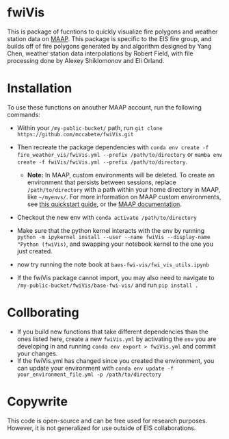 # fwiVis

This is package of fucntions to quickly visualize fire polygons and weather station data on [MAAP](https://ade.ops.maap-project.org/). This package is specific to the EIS fire group, and builds off of fire polygons generated by and algorithm designed by Yang Chen, weather station data interpolations by Robert Field, with file processing done by Alexey Shiklomonov and Eli Orland.  


# Installation

To use these functions on anouther MAAP account, run the following commands: 

- Within your `/my-public-bucket/` path, run `git clone https://github.com/mccabete/fwiVis.git`
- Then recreate the package dependencies with `conda env create -f fire_weather_vis/fwiVis.yml --prefix /path/to/directory` or `mamba env create -f fwiVis/fwiVis.yml --prefix /path/to/directory`.
  -  __Note:__ In MAAP, custom environments will be deleted. To create an environment that persists between sessions, replace `/path/to/directory` with a path within your home directory in MAAP, like `~/myenvs/`. For more information on MAAP custom environments, see [this quickstart guide](https://docs.google.com/document/d/1YSE0PcZV7N7VwCEMcay0HYxsqauqsa9Zl-DiBq-d2mA/edit?usp=sharing), or the [MAAP documentation](https://docs.maap-project.org/en/latest/index.html). 
- Checkout the new env with `conda activate /path/to/directory`
- Make sure that the python kernel interacts with the env by running  `python -m ipykernel install --user --name fwiVis --display-name "Python (fwiVis)`, and swapping your notebook kernel to the one you just created. 

- now try running the note book at `baes-fwi-vis/fwi_vis_utils.ipynb`
- If the fwiVis package cannot import, you may also need to navigate to `/my-public-bucket/fwiVis/base-fwi-vis/` and run `pip install .`

# Collborating

- If you build new functions that take different dependencies than the ones listed here, create a new `fwiVis.yml` by activating the `env` you are developing in and running `conda env export > fwiVis.yml` and commit your changes.
- If the fwiVis.yml has changed since you created the environment, you can update your environment with `conda env update -f your_environment_file.yml -p /path/to/directory`


# Copywrite
This code is open-source and can be free used for research purposes. However, it is not generalized for use outside of EIS collaborations.

